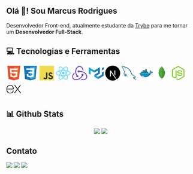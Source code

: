 ## Olá 👋! Sou Marcus Rodrigues

Desenvolvedor Front-end, atualmente estudante da [Trybe](https://betrybe.com) para me tornar um <b>Desenvolvedor Full-Stack</b>.

## 💻 Tecnologias e Ferramentas

<p align="left">
  <img src="https://github.com/devicons/devicon/blob/master/icons/html5/html5-original.svg" alt="html5" width="40" height="40"/> 
  <img src="https://github.com/devicons/devicon/blob/master/icons/css3/css3-original.svg" alt="css3" width="40" height="40"/> 
  <img src="https://raw.githubusercontent.com/devicons/devicon/master/icons/javascript/javascript-original.svg" alt="javascript" width="40" height="40"/> 
  <img src="https://github.com/devicons/devicon/blob/master/icons/react/react-original.svg" alt="react" width="40" height="40"/> 
  <img src="https://raw.githubusercontent.com/devicons/devicon/master/icons/redux/redux-original.svg" alt="redux" width="40" height="40"/>
  <img src="https://github.com/devicons/devicon/blob/master/icons/materialui/materialui-original.svg" alt="materialui" width="40" height="40"/>
  <img src="https://github.com/devicons/devicon/blob/master/icons/nextjs/nextjs-original.svg" alt="nextjs" width="40" height="40"/>
  <img src="https://github.com/devicons/devicon/blob/master/icons/mysql/mysql-original.svg" alt="mysql" width="40" height="40"/>
  <img src="https://github.com/devicons/devicon/blob/master/icons/docker/docker-original.svg" alt="docker" width="40" height="40"/>
  <img src="https://github.com/devicons/devicon/blob/master/icons/mongodb/mongodb-original.svg" alt="mongdb" width="40" height="40"/>
  <img src="https://github.com/devicons/devicon/blob/master/icons/nodejs/nodejs-original.svg" alt="node" width="40" height="40"/>
   <img src="https://github.com/devicons/devicon/blob/master/icons/express/express-original.svg" alt="express" width="40" height="40"/>
</p> 


## 📊 Github Stats
<div align="center">
  <img height="155px" src="https://github-readme-stats.vercel.app/api?username=marcusrodriguesdev&show_icons=true&theme=dracula&include_all_commits=true&count_private=true&icon_color=48cae4&title_color=D4D4D4&bg_color=1A1D21"/>
  <img height="155px" src="https://github-readme-stats.vercel.app/api/top-langs/?username=marcusrodriguesdev&layout=compact&langs_count=7&theme=dracula&title_color=D4D4D4&bg_color=1A1D21"/>
</div>

## Contato

<div>
  <a href="https://www.linkedin.com/in/marcusrodriguesdev/" target="_blank"><img src="https://img.shields.io/badge/-LinkedIn-%230077B5?style=for-the-badge&logo=linkedin&logoColor=white" target="_blank"></a> 
  <a href="mailto:[marcusrodriguesdev@gmail.com]"><img src="https://img.shields.io/badge/-Gmail-%23333?style=for-the-badge&logo=gmail&logoColor=white" target="_blank"></a>
  <a href="https://dev.to/marcusrodriguesdev"><img src="https://camo.githubusercontent.com/a9a2d68ad493ff831774f24528ff151a3fd455c80122dcaa44af2475300b51b5/68747470733a2f2f696d672e736869656c64732e696f2f62616467652f6465762e746f2d3041304130413f7374796c653d666f722d7468652d6261646765266c6f676f3d6465762e746f266c6f676f436f6c6f723d7768697465" target="_blank"></a>
</div>
